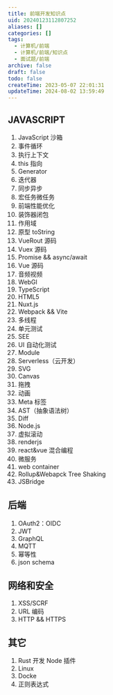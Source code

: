 ```yaml
---
title: 前端开发知识点
uid: 20240123112807252
aliases: []
categories: []
tags:
  - 计算机/前端
  - 计算机/前端/知识点
  - 面试题/前端
archive: false
draft: false
todo: false
createTime: 2023-05-07 22:01:31
updateTime: 2024-08-02 13:59:49
---
```


## JAVASCRIPT

1. JavaScript 沙箱
2. 事件循环
3. 执行上下文
4. this 指向
5. Generator
6. 迭代器
7. 同步异步
8. 宏任务微任务
9. 前端性能优化
10. 装饰器闭包
11. 作用域
12. 原型 toString
13. VueRout 源码
14. Vuex 源码
15. Promise && async/await
16. Vue 源码
17. 音频视频
18. WebGl
19. TypeScript
20. HTML5
21. Nuxt.js
22. Webpack && Vite
23. 多线程
24. 单元测试
25. SEE
26. UI 自动化测试
27. Module
28. Serverless（云开发）
29. SVG
30. Canvas
31. 拖拽
32. 动画
33. Meta 标签
34. AST（抽象语法树）
35. Diff
36. Node.js
37. 虚拟滚动
38. renderjs
39. react&vue 混合编程
40. 微服务
41. web container
42. Rollup&Webapck Tree Shaking
43. JSBridge

## 后端

1. OAuth2：OIDC
2. JWT
3. GraphQL
4. MQTT
5. 幂等性
6. json schema

## 网络和安全

1. XSS/SCRF
2. URL 编码
3. HTTP && HTTPS

## 其它

1. Rust 开发 Node 插件
2. Linux
3. Docke
4. 正则表达式
